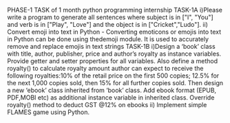 PHASE-1 TASK of 1 month python programming internship
TASK-1A 
i)Please write a program to generate all sentences where subject is
in ["I", "You"] and verb is in ["Play", "Love"] and the object is in
["Cricket","Ludo"].
ii) Convert emoji into text in Python - Converting emoticons or
emojis into text in Python can be done using thedemoji module. It
is used to accurately remove and replace emojis in text strings
TASK-1B 
i)Design a ‘book’ class with title, author, publisher, price and author’s
royalty as instance variables. Provide getter and setter properties for
all variables. Also define a method royalty() to calculate royalty
amount author can expect to receive the following royalties:10% of
the retail price on the first 500 copies; 12.5% for the next 1,000 copies
sold, then 15% for all further copies sold. Then design a new ‘ebook’
class inherited from ‘book’ class. Add ebook format (EPUB, PDF,MOBI
etc) as additional instance variable in inherited class. Override
royalty() method to deduct GST @12% on ebooks
ii) Implement simple FLAMES game using Python.
